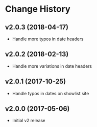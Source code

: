 # Change History

## v2.0.3 (2018-04-17)

* Handle more typos in date headers

## v2.0.2 (2018-02-13)

* Handle more variations in date headers

## v2.0.1 (2017-10-25)

* Handle typos in dates on showlist site

## v2.0.0 (2017-05-06)

* Initial v2 release


